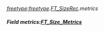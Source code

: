 _[freetype](../../modules/freetype/freetype-module.md):[freetype](../../modules/freetype/freetype-module.md).[FT\_SizeRec](../../modules/freetype/freetype-ft_sizerec.md).metrics_
##### Field metrics:[FT_Size_Metrics](../../modules/freetype/freetype-ft_size_metrics.md)
